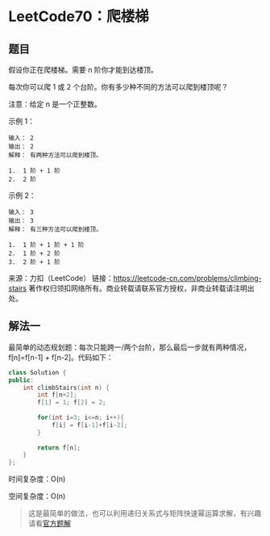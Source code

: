 # LeetCode70：爬楼梯

## 题目

假设你正在爬楼梯。需要 n 阶你才能到达楼顶。

每次你可以爬 1 或 2 个台阶。你有多少种不同的方法可以爬到楼顶呢？

注意：给定 n 是一个正整数。

示例 1：

```
输入： 2
输出： 2
解释： 有两种方法可以爬到楼顶。

1.  1 阶 + 1 阶
2.  2 阶
```



示例 2：

```
输入： 3
输出： 3
解释： 有三种方法可以爬到楼顶。

1.  1 阶 + 1 阶 + 1 阶
2.  1 阶 + 2 阶
3.  2 阶 + 1 阶
```



来源：力扣（LeetCode）
链接：https://leetcode-cn.com/problems/climbing-stairs
著作权归领扣网络所有。商业转载请联系官方授权，非商业转载请注明出处。

## 解法一

最简单的动态规划题：每次只能跨一/两个台阶，那么最后一步就有两种情况，f[n]=f[n-1] + f[n-2]。代码如下：

```c++
class Solution {
public:
    int climbStairs(int n) {
        int f[n+2];
        f[1] = 1; f[2] = 2;
        
        for(int i=3; i<=n; i++){
            f[i] = f[i-1]+f[i-2];
        }
        
        return f[n];
    }
};
```

时间复杂度：O(n)

空间复杂度：O(n)

> 这是最简单的做法，也可以利用递归关系式与矩阵快速幂运算求解，有兴趣请看[官方题解](https://leetcode-cn.com/problems/climbing-stairs/solution/pa-lou-ti-by-leetcode-solution/)